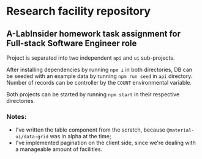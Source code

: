 # Research facility repository

## A-LabInsider homework task assignment for Full-stack Software Engineer role 

Project is separated into two independent `api` and `ui` sub-projects.

After installing dependencies by running `npm i` in both directories, DB can be seeded with an example data by running `npm run seed` in `api` directory. Number of records can be controller by the `COUNT` environmental variable.

Both projects can be started by running `npm start` in their respective directories.

### Notes:

- I've written the table component from the scratch, because `@material-ui/data-grid` was in alpha at the time;
- I've implemented pagination on the client side, since we're dealing with a manageable amount of facilities.
